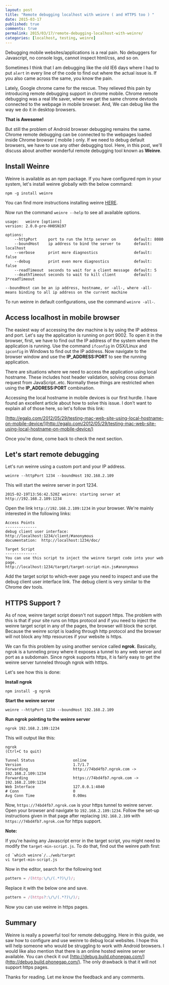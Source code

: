 ```yaml
---
layout: post
title: "Remote debugging localhost with weinre ( and HTTPS too ) "
date: 2015-03-17 
published: true
comments: true
permalink: 2015/03/17/remote-debugging-localhost-with-weinre/
categories: [localhost, testing, weinre]
---
```


Debugging mobile websites/applications is a real pain. No debuggers for Javascript, no console logs, cannot inspect html/css, and so on.
<!-- more -->
Sometimes I think that I am debugging like the old IE6 days where I had to put `alert` in every line of the code to find out where the actual issue is. If you also came across the same, you know the pain.

Lately, Google chrome came for the rescue. They relieved this pain by introducing remote debugging support in chrome mobile. Chrome remote debugging was a real life saver, where we get the same chrome devtools connected to the webpage in mobile browser. And, We can debug like the way we do it in desktop browsers.

**That is Awesome!**

But still the problem of Android browser debugging remains the same. Chrome remote debugging can be connected to the webpages loaded inside Chrome browser ( mobile ) only. If we need to debug default browsers, we have to use any other debugging tool. Here, in this post, we'll discuss about another wonderful remote debugging tool known as **Weinre**.

## Install Weinre

Weinre is available as an npm package. If you have configured npm in your system, let's install weinre globally with the below command:

```
npm -g install weinre
```

You can find more instructions installing weinre [HERE](http://people.apache.org/~pmuellr/weinre-docs/latest/Installing.html).

Now run the command `weinre --help` to see all available options.

```shell-session
usage:   weinre [options]
version: 2.0.0-pre-HH0SN197

options:
    --httpPort     port to run the http server on        default: 8080
    --boundHost    ip address to bind the server to      default: localhost
    --verbose      print more diagnostics                default: false
    --debug        print even more diagnostics           default: false
    --readTimeout  seconds to wait for a client message  default: 5
    --deathTimeout seconds to wait to kill client        default: 3*readTimeout

--boundHost can be an ip address, hostname, or -all-, where -all-
means binding to all ip address on the current machine
```

To run weinre in default configurations, use the command `weinre -all-`.

## Access localhost in mobile browser

The easiest way of accessing the dev machine is by using the IP address and port. Let's say the application is running on port 9002. To open it in the browser, first, we have to find out the IP address of the system where the application is running. Use the command `ifconfig` in OSX/Linux and `ipconfig` in Windows to find out the IP address. Now navigate to the browser window and use the **IP_ADDRESS:PORT** to see the running application.

There are situations where we need to access the application using local hostname. These includes host header validation, solving cross domain request from JavaScript..etc. Normally these things are restricted when using the **IP_ADDRESS:PORT** combination.

Accessing the local hostname in mobile devices is our first hurdle. I have found an excellent article about how to solve this issue. I don't want to explain all of those here, so let's follow this link:

[http://egalo.com/2012/05/29/testing-mac-web-site-using-local-hostname-on-mobile-device/](http://egalo.com/2012/05/29/testing-mac-web-site-using-local-hostname-on-mobile-device/)

Once you're done, come back to check the next section.

## Let's start remote debugging

Let's run weinre using a custom port and your IP address.

```shell-session
weinre --httpPort 1234 --boundHost 192.168.2.109
```

This will start the weinre server in port 1234.

```shell-session
2015-02-19T13:56:42.520Z weinre: starting server at http://192.168.2.109:1234
```

Open the link `http://192.168.2.109:1234` in your browser. We're mainly interested in the following links:

```shell-session
Access Points
--------------
debug client user interface:    http://localhost:1234/client/#anonymous
documentation:  http://localhost:1234/doc/

Target Script
--------------
You can use this script to inject the weinre target code into your web page.
http://localhost:1234/target/target-script-min.js#anonymous
```

Add the target script to which-ever page you need to inspect and use the debug client user interface link. The debug client is very similar to the Chrome dev tools.


## HTTPS Support ?

As of now, weinre target script doesn't not support https. The problem with this is that if your site runs on https protocol and if you need to inject the weinre target script in any of the pages, the browser will block the script. Because the weinre script is loading through http protocol and the browser will not block any http resources if your website is https.

We can fix this problem by using another service called **ngrok**. Basically, ngrok is a tunneling proxy where it exposes a tunnel to any web server and port as a subdomain. Since ngrok supports https, it is fairly easy to get the weinre server tunneled through ngrok with htttps.

Let's see how this is done:

**Install ngrok**

```shell-session
npm install -g ngrok
```

**Start the weinre server**

```shell-session
weinre --httpPort 1234 --boundHost 192.168.2.109
```
**Run ngrok pointing to the weinre server**

```shell-session
ngrok 192.168.2.109:1234
```
This will output like this:

```shell-session
ngrok                                                                                            (Ctrl+C to quit)

Tunnel Status                 online
Version                       1.7/1.7
Forwarding                    http://74bd4fb7.ngrok.com -> 192.168.2.109:1234
Forwarding                    https://74bd4fb7.ngrok.com -> 192.168.2.109:1234
Web Interface                 127.0.0.1:4040
# Conn                        0
Avg Conn Time                 0.00ms
```

Now, `https://74bd4fb7.ngrok.com` is your https tunnel to weinre server. Open your browser and navigate to `192.168.2.109:1234`. Follow the set-up instructions given in that page after replacing `192.168.2.109` with `https://74bd4fb7.ngrok.com` for https support.

**Note:**

If you're having any Javascript error in the target script, you might need to modify the `target-min-script.js`. To do that, find out the weinre path first:

```shell-session
cd `which weinre`/../web/target
vi target-min-script.js
```

Now in the editor, search for the following text

```js
pattern = /(http:\/\/(.*?)\/)/;
```
Replace it with the below one and save.

```js
pattern = /(https?:\/\/(.*?)\/)/;
```

Now you can use weinre in https pages.

## Summary

Weinre is really a powerful tool for remote debugging. Here in this guide, we saw how to configure and use weinre to debug local websites. I hope this will help someone who would be struggling to work with Android browsers. I would like also mention that there is an online hosted weinre server available. You can check it out [http://debug.build.phonegap.com/](http://debug.build.phonegap.com/). The only drawback is that it will not support https pages.

Thanks for reading. Let me know the feedback and any comments.
